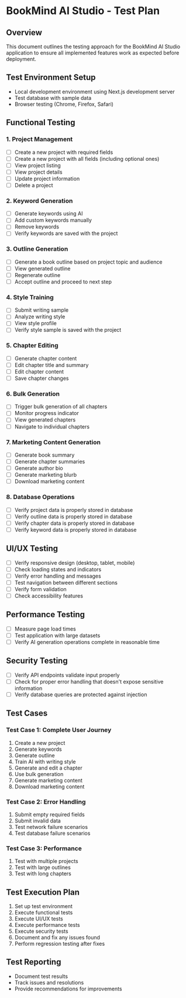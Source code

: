 # BookMind AI Studio - Test Plan

## Overview
This document outlines the testing approach for the BookMind AI Studio application to ensure all implemented features work as expected before deployment.

## Test Environment Setup
- Local development environment using Next.js development server
- Test database with sample data
- Browser testing (Chrome, Firefox, Safari)

## Functional Testing

### 1. Project Management
- [ ] Create a new project with required fields
- [ ] Create a new project with all fields (including optional ones)
- [ ] View project listing
- [ ] View project details
- [ ] Update project information
- [ ] Delete a project

### 2. Keyword Generation
- [ ] Generate keywords using AI
- [ ] Add custom keywords manually
- [ ] Remove keywords
- [ ] Verify keywords are saved with the project

### 3. Outline Generation
- [ ] Generate a book outline based on project topic and audience
- [ ] View generated outline
- [ ] Regenerate outline
- [ ] Accept outline and proceed to next step

### 4. Style Training
- [ ] Submit writing sample
- [ ] Analyze writing style
- [ ] View style profile
- [ ] Verify style sample is saved with the project

### 5. Chapter Editing
- [ ] Generate chapter content
- [ ] Edit chapter title and summary
- [ ] Edit chapter content
- [ ] Save chapter changes

### 6. Bulk Generation
- [ ] Trigger bulk generation of all chapters
- [ ] Monitor progress indicator
- [ ] View generated chapters
- [ ] Navigate to individual chapters

### 7. Marketing Content Generation
- [ ] Generate book summary
- [ ] Generate chapter summaries
- [ ] Generate author bio
- [ ] Generate marketing blurb
- [ ] Download marketing content

### 8. Database Operations
- [ ] Verify project data is properly stored in database
- [ ] Verify outline data is properly stored in database
- [ ] Verify chapter data is properly stored in database
- [ ] Verify keyword data is properly stored in database

## UI/UX Testing
- [ ] Verify responsive design (desktop, tablet, mobile)
- [ ] Check loading states and indicators
- [ ] Verify error handling and messages
- [ ] Test navigation between different sections
- [ ] Verify form validation
- [ ] Check accessibility features

## Performance Testing
- [ ] Measure page load times
- [ ] Test application with large datasets
- [ ] Verify AI generation operations complete in reasonable time

## Security Testing
- [ ] Verify API endpoints validate input properly
- [ ] Check for proper error handling that doesn't expose sensitive information
- [ ] Verify database queries are protected against injection

## Test Cases

### Test Case 1: Complete User Journey
1. Create a new project
2. Generate keywords
3. Generate outline
4. Train AI with writing style
5. Generate and edit a chapter
6. Use bulk generation
7. Generate marketing content
8. Download marketing content

### Test Case 2: Error Handling
1. Submit empty required fields
2. Submit invalid data
3. Test network failure scenarios
4. Test database failure scenarios

### Test Case 3: Performance
1. Test with multiple projects
2. Test with large outlines
3. Test with long chapters

## Test Execution Plan
1. Set up test environment
2. Execute functional tests
3. Execute UI/UX tests
4. Execute performance tests
5. Execute security tests
6. Document and fix any issues found
7. Perform regression testing after fixes

## Test Reporting
- Document test results
- Track issues and resolutions
- Provide recommendations for improvements
